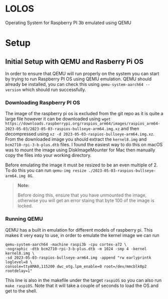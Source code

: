 # LOLOS
Operating System for Raspberry PI 3b emulated using QEMU

# Setup

## Initial Setup with QEMU and Rasberry Pi OS

In order to ensure that QEMU will run properly on the system you can start by trying to run Raspberry PI OS using QEMU emulation. QEMU should already be installed, you can check this using `qemu-system-aarch64 --version` which should run successfully. 

### Downloading Raspberry PI OS

The image of the raspberry pi os is excluded from the git repo as it is quite a large file however it can be downloaded using `wget https://downloads.raspberrypi.org/raspios_arm64/images/raspios_arm64-2023-05-03/2023-05-03-raspios-bullseye-arm64.img.xz` and then decompressed using `xz -d 2023-05-03-raspios-bullseye-arm64.img.xz`. From the downloaded image you should extract the `kernel8.img` and `bcm2710-rpi-3-b-plus.dtb` files. I found the easiest way to do this on macOS was to mount the image using DiskImageMounter for Mac then manually copy the files into your working directory. 

Before emulating the image it must be resized to be an even multiple of 2. To do this you can run `qemu-img resize ./2023-05-03-raspios-bullseye-arm64.img 8G`. 

> **Note:**
>
> Before doing this, ensure that you have unmounted the image, otherwise you will get an error staing that byte 100 of the image is locked.

### Running QEMU

QEMU has a built in emulation for different models of raspberry pi. This makes it very easy to use, in order to emulate the kernel image we can run 

``` 
qemu-system-aarch64 -machine raspi3b -cpu cortex-a72 \  
-nographic -dtb bcm2710-rpi-3-b-plus.dtb -m 1024 -smp 4 -kernel kernel8.img \    
-sd 2023-05-03-raspios-bullseye-arm64.img -append "rw earlyprintk loglevel=8 \    
console=ttyAMA0,115200 dwc_otg.lpm_enable=0 root=/dev/mmcblk0p2 rootdelay=1"
```

This line is also in the makefile under the target `raspiOS` so you can also run `make raspiOS`. Note that it will take a couple of seconds to load the OS and get to the shell.